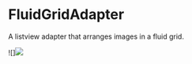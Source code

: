 FluidGridAdapter
================

A listview adapter that arranges images in a fluid grid.

![]<image src="resources/Sample.png"/>
